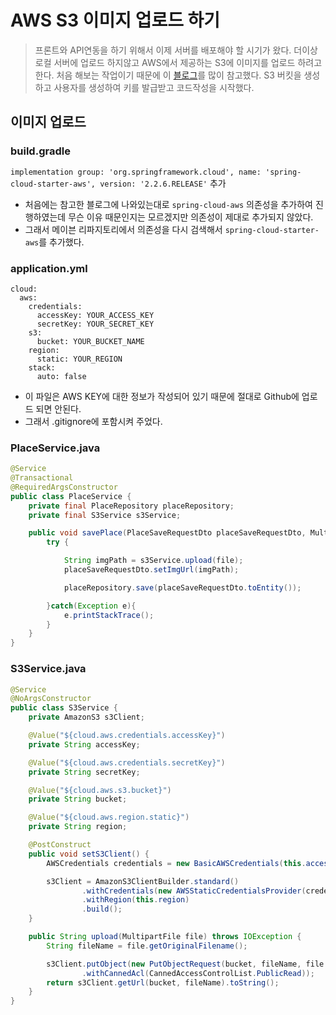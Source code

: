 # AWS S3 이미지 업로드 하기
> 프론트와 API연동을 하기 위해서 이제 서버를 배포해야 할 시기가 왔다. 더이상 로컬 서버에 업로드 하지않고 AWS에서 제공하는 S3에 이미지를 업로드 하려고 한다. 
> 처음 해보는 작업이기 때문에 이 [블로그](https://victorydntmd.tistory.com/334)를 많이 참고했다. S3 버킷을 생성하고 사용자를 생성하여 키를 발급받고 코드작성을 시작했다.

## 이미지 업로드
### build.gradle
`implementation group: 'org.springframework.cloud', name: 'spring-cloud-starter-aws', version: '2.2.6.RELEASE'` 추가 <br>
- 처음에는 참고한 블로그에 나와있는대로 `spring-cloud-aws` 의존성을 추가하여 진행하였는데 무슨 이유 때문인지는 모르겠지만 의존성이 제대로 추가되지 않았다.
- 그래서 메이븐 리파지토리에서 의존성을 다시 검색해서 `spring-cloud-starter-aws`를 추가했다.

### application.yml
```
cloud:
  aws:
    credentials:
      accessKey: YOUR_ACCESS_KEY
      secretKey: YOUR_SECRET_KEY
    s3:
      bucket: YOUR_BUCKET_NAME
    region:
      static: YOUR_REGION
    stack:
      auto: false
```
- 이 파일은 AWS KEY에 대한 정보가 작성되어 있기 때문에 절대로 Github에 업로드 되면 안된다.
- 그래서 .gitignore에 포함시켜 주었다.

### PlaceService.java
```java
@Service
@Transactional
@RequiredArgsConstructor
public class PlaceService {
    private final PlaceRepository placeRepository;
    private final S3Service s3Service;

    public void savePlace(PlaceSaveRequestDto placeSaveRequestDto, MultipartFile file){
        try {

            String imgPath = s3Service.upload(file);
            placeSaveRequestDto.setImgUrl(imgPath);

            placeRepository.save(placeSaveRequestDto.toEntity());

        }catch(Exception e){
            e.printStackTrace();
        }
    }
}
```

### S3Service.java
```java
@Service
@NoArgsConstructor
public class S3Service {
    private AmazonS3 s3Client;

    @Value("${cloud.aws.credentials.accessKey}")
    private String accessKey;

    @Value("${cloud.aws.credentials.secretKey}")
    private String secretKey;

    @Value("${cloud.aws.s3.bucket}")
    private String bucket;

    @Value("${cloud.aws.region.static}")
    private String region;

    @PostConstruct
    public void setS3Client() {
        AWSCredentials credentials = new BasicAWSCredentials(this.accessKey, this.secretKey);

        s3Client = AmazonS3ClientBuilder.standard()
                .withCredentials(new AWSStaticCredentialsProvider(credentials))
                .withRegion(this.region)
                .build();
    }

    public String upload(MultipartFile file) throws IOException {
        String fileName = file.getOriginalFilename();

        s3Client.putObject(new PutObjectRequest(bucket, fileName, file.getInputStream(), null)
                .withCannedAcl(CannedAccessControlList.PublicRead));
        return s3Client.getUrl(bucket, fileName).toString();
    }
}
```
